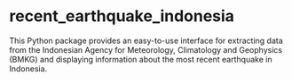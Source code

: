 # recent_earthquake_indonesia
This Python package provides an easy-to-use interface for extracting data from the Indonesian Agency for Meteorology, Climatology and Geophysics (BMKG) and displaying information about the most recent earthquake in Indonesia.
